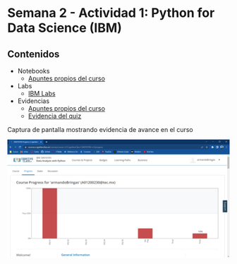 # Semana 2 - Actividad 1: Python for Data Science (IBM)

## Contenidos

* Notebooks
  * [Apuntes propios del curso](./2_Notebooks_Evidencias_y_Apuntes/)
* Labs
  * [IBM Labs](./1_IBM-Labs/)
* Evidencias
  * [Apuntes propios del curso](./2_Notebooks_Evidencias_y_Apuntes/)
  * [Evidencia del quiz](2_Notebooks_Evidencias_y_Apuntes\Graded_Questions-Module1.pdf)

Captura de pantalla mostrando evidencia de avance en el curso

![Course 2 progress 1](../../img/course2-progress-1.png)
